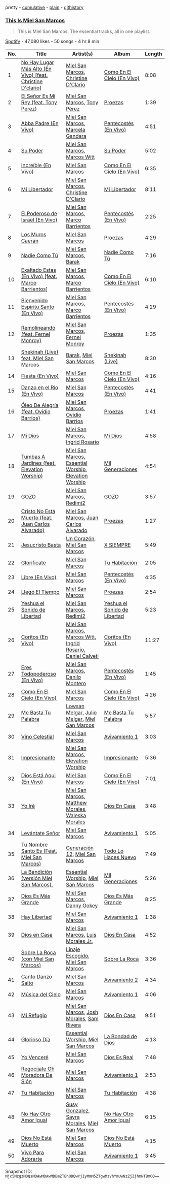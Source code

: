 pretty - [cumulative](/playlists/cumulative/37i9dQZF1DZ06evO4tYhX2.md) - [plain](/playlists/plain/37i9dQZF1DZ06evO4tYhX2) - [githistory](https://github.githistory.xyz/mackorone/spotify-playlist-archive/blob/main/playlists/plain/37i9dQZF1DZ06evO4tYhX2)

### [This Is Miel San Marcos](https://open.spotify.com/playlist/37i9dQZF1DZ06evO4tYhX2)

> This is Miel San Marcos\. The essential tracks, all in one playlist.

[Spotify](https://open.spotify.com/user/spotify) - 47,080 likes - 50 songs - 4 hr 8 min

| No. | Title | Artist(s) | Album | Length |
|---|---|---|---|---|
| 1 | [No Hay Lugar Más Alto \(En Vivo\) \[feat\. Christine D'clario\]](https://open.spotify.com/track/0yzKJqFTXsbzWjUHaiOxD9) | [Miel San Marcos](https://open.spotify.com/artist/7zpvy5B9gb5KprNUzNCOEE), [Christine D'Clario](https://open.spotify.com/artist/6JaSyvyg28SHC0Of8YE6M9) | [Como En El Cielo \(En Vivo\)](https://open.spotify.com/album/1UtIEB5mwdQ9IG6Q7Ds2n5) | 8:08 |
| 2 | [El Señor Es Mi Rey \(feat\. Tony Perez\)](https://open.spotify.com/track/7APlp9ZOXPuv9CzONC68T8) | [Miel San Marcos](https://open.spotify.com/artist/7zpvy5B9gb5KprNUzNCOEE), [Tony Pérez](https://open.spotify.com/artist/1guiKPfkZCVKA8GoFQS4oJ) | [Proezas](https://open.spotify.com/album/3tGDxfvq1cBSlBFr302jMU) | 1:39 |
| 3 | [Abba Padre \(En Vivo\)](https://open.spotify.com/track/6ICi7NpKmDPhe1PLEPC2t3) | [Miel San Marcos](https://open.spotify.com/artist/7zpvy5B9gb5KprNUzNCOEE), [Marcela Gandara](https://open.spotify.com/artist/2zF0KCQEt1O4Z9fWVUVi4T) | [Pentecostés \(En Vivo\)](https://open.spotify.com/album/7zyFQuz3nZmzpfRstmXZO0) | 4:51 |
| 4 | [Su Poder](https://open.spotify.com/track/4ggL9CpFu2bIr4nxpIoQpz) | [Miel San Marcos](https://open.spotify.com/artist/7zpvy5B9gb5KprNUzNCOEE), [Marcos Witt](https://open.spotify.com/artist/4x7kxyIgzgtrHYDQ8SCzo2) | [Su Poder](https://open.spotify.com/album/3CTS3cRwUso9FkNqxY4pEV) | 5:02 |
| 5 | [Increíble \(En Vivo\)](https://open.spotify.com/track/4hcRAkZDzCTCH9qGQwls8e) | [Miel San Marcos](https://open.spotify.com/artist/7zpvy5B9gb5KprNUzNCOEE) | [Como En El Cielo \(En Vivo\)](https://open.spotify.com/album/1UtIEB5mwdQ9IG6Q7Ds2n5) | 6:35 |
| 6 | [Mi Libertador](https://open.spotify.com/track/3PDI2JGivXW4WguUBbhPgw) | [Miel San Marcos](https://open.spotify.com/artist/7zpvy5B9gb5KprNUzNCOEE), [Christine D'Clario](https://open.spotify.com/artist/6JaSyvyg28SHC0Of8YE6M9) | [Mi Libertador](https://open.spotify.com/album/3jCrSepI3QyihfgochlS1m) | 8:11 |
| 7 | [El Poderoso de Israel \(En Vivo\)](https://open.spotify.com/track/1I2KbwfhA7HoevQOVhh91O) | [Miel San Marcos](https://open.spotify.com/artist/7zpvy5B9gb5KprNUzNCOEE), [Marco Barrientos](https://open.spotify.com/artist/4VYSLPSI9yb8qkUpKyVQSJ) | [Pentecostés \(En Vivo\)](https://open.spotify.com/album/7zyFQuz3nZmzpfRstmXZO0) | 2:25 |
| 8 | [Los Muros Caerán](https://open.spotify.com/track/3Lywk0gqbG3YoW4Mo3eNPW) | [Miel San Marcos](https://open.spotify.com/artist/7zpvy5B9gb5KprNUzNCOEE) | [Proezas](https://open.spotify.com/album/3tGDxfvq1cBSlBFr302jMU) | 4:29 |
| 9 | [Nadie Como Tú](https://open.spotify.com/track/4ilNreJxoar2uDpYCeOr0P) | [Miel San Marcos](https://open.spotify.com/artist/7zpvy5B9gb5KprNUzNCOEE), [Barak](https://open.spotify.com/artist/2IzxJqK9NbSIdw7rQVW03P) | [Nadie Como Tú](https://open.spotify.com/album/1t39A0vsBWAJUmjWY58KsX) | 7:16 |
| 10 | [Exaltado Estas \(En Vivo\) \[feat\. Marco Barrientos\]](https://open.spotify.com/track/2o2alg3IL3k2qWyo8dDIOF) | [Miel San Marcos](https://open.spotify.com/artist/7zpvy5B9gb5KprNUzNCOEE), [Marco Barrientos](https://open.spotify.com/artist/4VYSLPSI9yb8qkUpKyVQSJ) | [Como En El Cielo \(En Vivo\)](https://open.spotify.com/album/1UtIEB5mwdQ9IG6Q7Ds2n5) | 6:10 |
| 11 | [Bienvenido Espíritu Santo \(En Vivo\)](https://open.spotify.com/track/34siJg7mNjQ6fKVlkpkfk5) | [Miel San Marcos](https://open.spotify.com/artist/7zpvy5B9gb5KprNUzNCOEE), [Marco Barrientos](https://open.spotify.com/artist/4VYSLPSI9yb8qkUpKyVQSJ) | [Pentecostés \(En Vivo\)](https://open.spotify.com/album/7zyFQuz3nZmzpfRstmXZO0) | 4:29 |
| 12 | [Remolineando \(feat\. Fernel Monroy\)](https://open.spotify.com/track/1NmECxDikubj4Hhu1dbrhl) | [Miel San Marcos](https://open.spotify.com/artist/7zpvy5B9gb5KprNUzNCOEE), [Fernel Monroy](https://open.spotify.com/artist/1o3WRYsnZllUekoxNdSAoG) | [Proezas](https://open.spotify.com/album/3tGDxfvq1cBSlBFr302jMU) | 1:35 |
| 13 | [Shekinah \(Live\) feat\. Miel San Marcos](https://open.spotify.com/track/6f1NmXQdtaJslToszzblhA) | [Barak](https://open.spotify.com/artist/2IzxJqK9NbSIdw7rQVW03P), [Miel San Marcos](https://open.spotify.com/artist/7zpvy5B9gb5KprNUzNCOEE) | [Shekinah \(Live\)](https://open.spotify.com/album/2SQD8ab2EyVjV3ElLH5EEP) | 8:30 |
| 14 | [Fiesta \(En Vivo\)](https://open.spotify.com/track/7lBkUdbFVA1qXHP0hpVrIu) | [Miel San Marcos](https://open.spotify.com/artist/7zpvy5B9gb5KprNUzNCOEE) | [Como En El Cielo \(En Vivo\)](https://open.spotify.com/album/1UtIEB5mwdQ9IG6Q7Ds2n5) | 4:16 |
| 15 | [Danzo en el Río \(En Vivo\)](https://open.spotify.com/track/0I3cmPOnNwgCOVtO6tfQsG) | [Miel San Marcos](https://open.spotify.com/artist/7zpvy5B9gb5KprNUzNCOEE) | [Pentecostés \(En Vivo\)](https://open.spotify.com/album/7zyFQuz3nZmzpfRstmXZO0) | 4:41 |
| 16 | [Óleo De Alegría \(feat\. Ovidio Barrios\)](https://open.spotify.com/track/56W5sxRrdEjCgAO0ZrWWVK) | [Miel San Marcos](https://open.spotify.com/artist/7zpvy5B9gb5KprNUzNCOEE), [Ovidio Barrios](https://open.spotify.com/artist/2CbtwylZWjiihnTSvxWCZw) | [Proezas](https://open.spotify.com/album/3tGDxfvq1cBSlBFr302jMU) | 1:41 |
| 17 | [Mi Dios](https://open.spotify.com/track/2sv8SthOOhWNAd9diJG7d2) | [Miel San Marcos](https://open.spotify.com/artist/7zpvy5B9gb5KprNUzNCOEE), [Ingrid Rosario](https://open.spotify.com/artist/39PYJNgoQuBHjE6LEn3ZdE) | [Mi Dios](https://open.spotify.com/album/25LnH10K7SGRrrA5X9aSXE) | 4:58 |
| 18 | [Tumbas A Jardines \(feat\. Elevation Worship\)](https://open.spotify.com/track/0RHSDsa4EkiNBC0UJtGn7l) | [Miel San Marcos](https://open.spotify.com/artist/7zpvy5B9gb5KprNUzNCOEE), [Essential Worship](https://open.spotify.com/artist/5ovBCDCRU118CMxJ1KpAOw), [Elevation Worship](https://open.spotify.com/artist/3YCKuqpv9nCsIhJ2v8SMix) | [Mil Generaciones](https://open.spotify.com/album/7He2T1RondwBwTaEofMIsA) | 4:54 |
| 19 | [GOZO](https://open.spotify.com/track/6kp2PJxAraS3t4nek5zqYO) | [Miel San Marcos](https://open.spotify.com/artist/7zpvy5B9gb5KprNUzNCOEE), [Redimi2](https://open.spotify.com/artist/0WZOmdnCln6FK6GM9e2tGm) | [GOZO](https://open.spotify.com/album/59dQZ1gOKCaoWhYLx9SIwj) | 3:57 |
| 20 | [Cristo No Está Muerto \(feat\. Juan Carlos Alvarado\)](https://open.spotify.com/track/6bDHJjWEiWux7haSU8r4g5) | [Miel San Marcos](https://open.spotify.com/artist/7zpvy5B9gb5KprNUzNCOEE), [Juan Carlos Alvarado](https://open.spotify.com/artist/1NWIpqck2zZ43JamLJgf6U) | [Proezas](https://open.spotify.com/album/3tGDxfvq1cBSlBFr302jMU) | 1:27 |
| 21 | [Jesucristo Basta](https://open.spotify.com/track/3RzpMRn4SAcVkOPgFIr7ai) | [Un Corazón](https://open.spotify.com/artist/4UGA0TDpRVVt2SCz8FZOMm), [Miel San Marcos](https://open.spotify.com/artist/7zpvy5B9gb5KprNUzNCOEE) | [X SIEMPRE](https://open.spotify.com/album/2PXwDxoypiirghBUPoECYW) | 5:49 |
| 22 | [Glorificate](https://open.spotify.com/track/5IgyeqmhQwYvaztSsPH71W) | [Miel San Marcos](https://open.spotify.com/artist/7zpvy5B9gb5KprNUzNCOEE) | [Tu Habitación](https://open.spotify.com/album/3EOkmxLamBPxPJLeGPXaNd) | 2:05 |
| 23 | [Libre \(En Vivo\)](https://open.spotify.com/track/6c3QDOm29A9xC8VFiFJMB1) | [Miel San Marcos](https://open.spotify.com/artist/7zpvy5B9gb5KprNUzNCOEE) | [Pentecostés \(En Vivo\)](https://open.spotify.com/album/7zyFQuz3nZmzpfRstmXZO0) | 4:35 |
| 24 | [Llegó El Tiempo](https://open.spotify.com/track/5xOdXiAQl8b9OAedNfeI8o) | [Miel San Marcos](https://open.spotify.com/artist/7zpvy5B9gb5KprNUzNCOEE) | [Proezas](https://open.spotify.com/album/3tGDxfvq1cBSlBFr302jMU) | 2:54 |
| 25 | [Yeshua el Sonido de Libertad](https://open.spotify.com/track/0LDQ2ouudjOH7d8ECeFAyn) | [Miel San Marcos](https://open.spotify.com/artist/7zpvy5B9gb5KprNUzNCOEE), [Redimi2](https://open.spotify.com/artist/0WZOmdnCln6FK6GM9e2tGm) | [Yeshua el Sonido de Libertad](https://open.spotify.com/album/30TlihsK5Z82paAmsorcB0) | 5:23 |
| 26 | [Coritos \(En Vivo\)](https://open.spotify.com/track/0t95oHRKMBi5wxaD8RSXC7) | [Miel San Marcos](https://open.spotify.com/artist/7zpvy5B9gb5KprNUzNCOEE), [Marcos Witt](https://open.spotify.com/artist/4x7kxyIgzgtrHYDQ8SCzo2), [Ingrid Rosario](https://open.spotify.com/artist/39PYJNgoQuBHjE6LEn3ZdE), [Daniel Calveti](https://open.spotify.com/artist/4lZXpKLxWjMDFeNmiU4H1h) | [Coritos \(En Vivo\)](https://open.spotify.com/album/4uQI1yz6vAfBTncWNqd48k) | 11:27 |
| 27 | [Eres Todopoderoso \(En Vivo\)](https://open.spotify.com/track/6O7y9cPLTZd7nycusbRc5P) | [Miel San Marcos](https://open.spotify.com/artist/7zpvy5B9gb5KprNUzNCOEE), [Danilo Montero](https://open.spotify.com/artist/2a48vLoCcVkOMcCSqXreOF) | [Pentecostés \(En Vivo\)](https://open.spotify.com/album/7zyFQuz3nZmzpfRstmXZO0) | 1:45 |
| 28 | [Como En El Cielo \(En Vivo\)](https://open.spotify.com/track/2Dro7J9lF4xyZe4rrSTTPE) | [Miel San Marcos](https://open.spotify.com/artist/7zpvy5B9gb5KprNUzNCOEE) | [Como En El Cielo \(En Vivo\)](https://open.spotify.com/album/1UtIEB5mwdQ9IG6Q7Ds2n5) | 4:26 |
| 29 | [Me Basta Tu Palabra](https://open.spotify.com/track/057pumBKYToozI7AF5bNwP) | [Lowsan Melgar](https://open.spotify.com/artist/4MgA2G0NoAMdcFBaK5ZAfw), [Julio Melgar](https://open.spotify.com/artist/5O46r5EwzdUL8RR1aM6yU2), [Miel San Marcos](https://open.spotify.com/artist/7zpvy5B9gb5KprNUzNCOEE) | [Me Basta Tu Palabra](https://open.spotify.com/album/13tqIx3kOoxaS0GR7byC9z) | 5:57 |
| 30 | [Vino Celestial](https://open.spotify.com/track/2Idfgbdvy9O1Ii6KpHB3kV) | [Miel San Marcos](https://open.spotify.com/artist/7zpvy5B9gb5KprNUzNCOEE) | [Avivamiento 1](https://open.spotify.com/album/0To6i9NN8xRIoT1PYDos3p) | 3:03 |
| 31 | [Impresionante](https://open.spotify.com/track/0z9vOkxQ0tRxGroYHGOc5b) | [Miel San Marcos](https://open.spotify.com/artist/7zpvy5B9gb5KprNUzNCOEE), [Elevation Worship](https://open.spotify.com/artist/3YCKuqpv9nCsIhJ2v8SMix) | [Impresionante](https://open.spotify.com/album/1sATIq5oVhLxAsV2wW7Xo2) | 5:36 |
| 32 | [Dios Está Aqui \(En Vivo\)](https://open.spotify.com/track/5X5nNbkEKKb4Ew1ZWvw6V6) | [Miel San Marcos](https://open.spotify.com/artist/7zpvy5B9gb5KprNUzNCOEE) | [Como En El Cielo \(En Vivo\)](https://open.spotify.com/album/1UtIEB5mwdQ9IG6Q7Ds2n5) | 7:01 |
| 33 | [Yo Iré](https://open.spotify.com/track/6AaawfHLnIerBSX3TuTRid) | [Miel San Marcos](https://open.spotify.com/artist/7zpvy5B9gb5KprNUzNCOEE), [Matthew Morales](https://open.spotify.com/artist/7hRLiC2CsmaKDjcIxNyFMj), [Waleska Morales](https://open.spotify.com/artist/6C0t2XuoPExvGxcVfo7aHc) | [Dios En Casa](https://open.spotify.com/album/5Zo2mPc7RXI8OgLA63AEDn) | 3:48 |
| 34 | [Levántate Señor](https://open.spotify.com/track/5dip7Lh3J6oCCvISSdr1aO) | [Miel San Marcos](https://open.spotify.com/artist/7zpvy5B9gb5KprNUzNCOEE) | [Avivamiento 1](https://open.spotify.com/album/0To6i9NN8xRIoT1PYDos3p) | 5:05 |
| 35 | [Tu Nombre Santo Es \(Feat\. Miel San Marcos\)](https://open.spotify.com/track/4poExKERVNwn7qzdr1I8gj) | [Generación 12](https://open.spotify.com/artist/1w76rpst0I6hGUgCR2B33C), [Miel San Marcos](https://open.spotify.com/artist/7zpvy5B9gb5KprNUzNCOEE) | [Todo Lo Haces Nuevo](https://open.spotify.com/album/7050tzQ5BRBlsMowdSDBwy) | 7:49 |
| 36 | [La Bendición \(versión Miel San Marcos\).](https://open.spotify.com/track/4NHUmpU8K8dGLqG5qItgfR) | [Essential Worship](https://open.spotify.com/artist/5ovBCDCRU118CMxJ1KpAOw), [Miel San Marcos](https://open.spotify.com/artist/7zpvy5B9gb5KprNUzNCOEE) | [Mil Generaciones](https://open.spotify.com/album/7He2T1RondwBwTaEofMIsA) | 5:26 |
| 37 | [Dios Es Más Grande](https://open.spotify.com/track/61nCXpmkNR2c196EaZhYgx) | [Miel San Marcos](https://open.spotify.com/artist/7zpvy5B9gb5KprNUzNCOEE), [Danny Gokey](https://open.spotify.com/artist/5Yu3b48Y29bZlI1cLPOZJz) | [Dios Es Más Grande](https://open.spotify.com/album/76T2IpejzH8cRehny18FeY) | 8:25 |
| 38 | [Hay Libertad](https://open.spotify.com/track/1xnB5yt12jxLQgvebvPfVd) | [Miel San Marcos](https://open.spotify.com/artist/7zpvy5B9gb5KprNUzNCOEE) | [Avivamiento 1](https://open.spotify.com/album/0To6i9NN8xRIoT1PYDos3p) | 1:38 |
| 39 | [Dios en Casa](https://open.spotify.com/track/5EkAXS5cUl4WPgyq8lOXSW) | [Miel San Marcos](https://open.spotify.com/artist/7zpvy5B9gb5KprNUzNCOEE), [Luis Morales Jr.](https://open.spotify.com/artist/2u08hrNlco1QqvcgRCdnKh) | [Dios En Casa](https://open.spotify.com/album/5Zo2mPc7RXI8OgLA63AEDn) | 4:52 |
| 40 | [Sobre La Roca \(con Miel San Marcos\)](https://open.spotify.com/track/4B131o1HkP5WvJDnJQrCTK) | [Linaje Escogido](https://open.spotify.com/artist/2S0DRUKIeTtGef4BPbKcc0), [Miel San Marcos](https://open.spotify.com/artist/7zpvy5B9gb5KprNUzNCOEE) | [Sobre La Roca](https://open.spotify.com/album/2b8BeXIEru1tgbGnOFMAYR) | 3:36 |
| 41 | [Canto Danzo Salto](https://open.spotify.com/track/5FXALCzOPuLhX07GRnrooO) | [Miel San Marcos](https://open.spotify.com/artist/7zpvy5B9gb5KprNUzNCOEE) | [Avivamiento 2](https://open.spotify.com/album/1CU1BMSJsVpXeKag7rAORh) | 4:34 |
| 42 | [Música del Cielo](https://open.spotify.com/track/3AEy6WuEVCftiWdm6cX91m) | [Miel San Marcos](https://open.spotify.com/artist/7zpvy5B9gb5KprNUzNCOEE) | [Avivamiento 1](https://open.spotify.com/album/0To6i9NN8xRIoT1PYDos3p) | 4:06 |
| 43 | [Mi Refugio](https://open.spotify.com/track/7aAWdWYyvNqhKH5cMS8IOh) | [Miel San Marcos](https://open.spotify.com/artist/7zpvy5B9gb5KprNUzNCOEE), [Josh Morales](https://open.spotify.com/artist/4BzluhaYmHa9iCkX7pehgS), [Sam Rivera](https://open.spotify.com/artist/4BuHGiGgKtUUHqthu6Ze5x) | [Dios En Casa](https://open.spotify.com/album/5Zo2mPc7RXI8OgLA63AEDn) | 9:51 |
| 44 | [Glorioso Día](https://open.spotify.com/track/4ySbI6S4pEd3ipwasuVjec) | [Essential Worship](https://open.spotify.com/artist/5ovBCDCRU118CMxJ1KpAOw), [Miel San Marcos](https://open.spotify.com/artist/7zpvy5B9gb5KprNUzNCOEE) | [La Bondad de Dios](https://open.spotify.com/album/3U0BIC0ghYKKuEzuXXaYF7) | 4:13 |
| 45 | [Yo Venceré](https://open.spotify.com/track/6q8gNL44VMVDo4rx6wF8nC) | [Miel San Marcos](https://open.spotify.com/artist/7zpvy5B9gb5KprNUzNCOEE) | [Dios Es Real](https://open.spotify.com/album/5nEf1gMQ9Vc9r1AczrRR1A) | 7:48 |
| 46 | [Regocíjate Oh Moradora De Sión](https://open.spotify.com/track/6aSJ4pf8B5gzAFV5XF6gF2) | [Miel San Marcos](https://open.spotify.com/artist/7zpvy5B9gb5KprNUzNCOEE) | [Avivamiento 1](https://open.spotify.com/album/0To6i9NN8xRIoT1PYDos3p) | 2:53 |
| 47 | [Tu Habitación](https://open.spotify.com/track/0HwxrfM2sNTlJREqqif50Y) | [Miel San Marcos](https://open.spotify.com/artist/7zpvy5B9gb5KprNUzNCOEE) | [Tu Habitación](https://open.spotify.com/album/3EOkmxLamBPxPJLeGPXaNd) | 4:38 |
| 48 | [No Hay Otro Amor Igual](https://open.spotify.com/track/4RS0596gvwyECO2TaEEfW3) | [Susy Gonzalez](https://open.spotify.com/artist/5CTNrReVSQ2TyN3QC1M1VG), [Sayra Morales](https://open.spotify.com/artist/0LCFwNcRyvZoiBaOELjsWk), [Miel San Marcos](https://open.spotify.com/artist/7zpvy5B9gb5KprNUzNCOEE) | [No Hay Otro Amor Igual](https://open.spotify.com/album/5FJL6TqFuiIuhbRzvy0QRe) | 6:15 |
| 49 | [Dios No Está Muerto](https://open.spotify.com/track/0XBYD82idDJOtcv4wXCzr5) | [Miel San Marcos](https://open.spotify.com/artist/7zpvy5B9gb5KprNUzNCOEE) | [Dios No Está Muerto](https://open.spotify.com/album/1IZIdFfVL4pqxBHVE6QonJ) | 4:15 |
| 50 | [Vivo Para Adorarte](https://open.spotify.com/track/7tMF8vNNCch6Fxbxex4ewn) | [Miel San Marcos](https://open.spotify.com/artist/7zpvy5B9gb5KprNUzNCOEE) | [Avivamiento 1](https://open.spotify.com/album/0To6i9NN8xRIoT1PYDos3p) | 3:45 |

Snapshot ID: `Mjc5MzgzMDQsMDAwMDAwMDBmZTBhODQwYjIyMmM5ZTgwMzVhYmUwNzZjZjhmNTBmOQ==`
